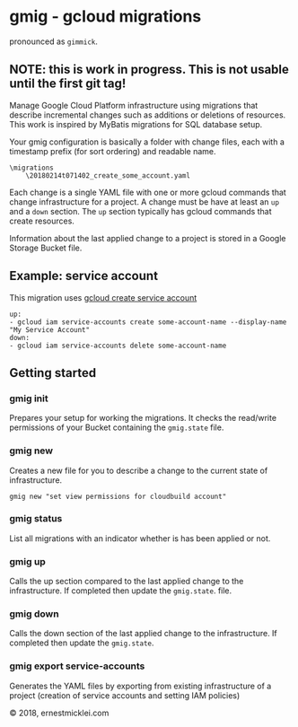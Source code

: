 # gmig - gcloud migrations

pronounced as `gimmick`.

## NOTE: this is work in progress. This is not usable until the first git tag!

Manage Google Cloud Platform infrastructure using migrations that describe incremental changes such as additions or deletions of resources. This work is inspired by MyBatis migrations for SQL database setup.

Your gmig configuration is basically a folder with change files, each with a timestamp prefix (for sort ordering) and readable name.

    \migrations
        \20180214t071402_create_some_account.yaml

Each change is a single YAML file with one or more gcloud commands that change infrastructure for a project.
A change must be have at least an `up` and a `down` section. The `up` section typically has gcloud commands that create resources.

Information about the last applied change to a project is stored in a Google Storage Bucket file.

## Example: service account
This migration uses [gcloud create service account](https://cloud.google.com/sdk/gcloud/reference/iam/service-accounts/create)

    up:
    - gcloud iam service-accounts create some-account-name --display-name "My Service Account"
    down:
    - gcloud iam service-accounts delete some-account-name

## Getting started

### gmig init
Prepares your setup for working the migrations. It checks the read/write permissions of your Bucket containing the `gmig.state` file.

### gmig new
Creates a new file for you to describe a change to the current state of infrastructure.

    gmig new "set view permissions for cloudbuild account"

### gmig status
List all migrations with an indicator whether is has been applied or not.

### gmig up
Calls the up section compared to the last applied change to the infrastructure. If completed then update the `gmig.state`. file.

### gmig down
Calls the down section of the last applied change to the infrastructure. If completed then update the `gmig.state`.

### gmig export service-accounts
Generates the YAML files by exporting from existing infrastructure of a project (creation of service accounts and setting IAM policies)

&copy; 2018, ernestmicklei.com
